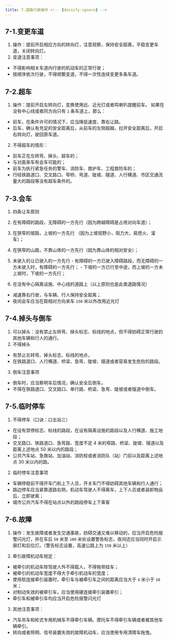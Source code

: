 ```yaml
---
title: 7.道路行驶操作 <!-- {docsify-ignore} -->
---
```


## 7-1.变更车道

1. 操作：提前开启相应方向的转向灯，注意观察，保持安全距离，平稳变更车道，关闭转向灯。
2. 变道注意事项：
  - 不得影响相关车道内行驶的机动车的正常行驶；
  - 按顺序依次行驶，不得频繁变道，不得一次性连续变更多条车道。

## 7-2.超车

1. 操作：提前开启左转向灯，变换使用远、近光灯或者鸣喇叭提醒前车。
  如果在没有中心线或者同方向只有 `1` 条车道上，那么：
  - 前车，在条件许可的情况下，应当降低速度、靠右让路。
  - 后车，确认有充足的安全距离后，从前车的左侧超越，拉开安全距离后，开启右转向灯，驶回原车道。

2. 不得超车的情形：
  - 前车正在左转弯、掉头、超车的；
  - 与对面来车有会车可能的；
  - 前车为执行紧急任务的警车、消防车、救护车、工程救险车的；
  - 行经铁路道口、交叉路口、窄桥、弯道、陡坡、隧道、人行横道、市区交通流量大的路段等没有超车条件的。

## 7-3.会车

1. 四条让车原则
  1. 在有障碍的路段，无障碍的一方先行（因为跨越障碍是占用对向车道）；
  2. 在狭窄的坡路，上坡的一方先行 （因为上坡视野小，阻力大，易熄火、溜车）；
  3. 在狭窄的山路，不靠山体的一方先行（因为靠山体的相对安全）；
  4. 未驶入的让已驶入的一方先行
    - 有障碍的一方已驶入障碍路段，而无障碍的一方未驶入时，有障碍的一方先行；
    - 下坡的一方已行至中途，而上坡的一方未上坡时，下坡的一方先行；

2. 在没有中心隔离设施、中心线的道路上（以上原则也是此类道路情况）
  - 减速靠右行驶，与车辆、行人保持安全距离；
  - 夜间会车应当在距相对方向来车 `150` 米以外改用近光灯

## 7-4.掉头与倒车

1. 可以掉头：没有禁止左转弯、掉头标志、标线的地点，但不得妨碍正常行驶的其他车辆和行人的通行。
2. 不得掉头
  - 有禁止左转弯、掉头标志、标线的地点，
  - 在铁路道口、人行横道、桥梁、急弯、陡坡、隧道或者容易发生危险的路段。
3. 倒车注意事项
  - 倒车时，应当察明车后情况，确认安全后倒车。
  - 不得在铁路道口、交叉路口、单行路、桥梁、急弯、陡坡或者隧道中倒车。

## 7-5.临时停车

1. 不得停车（口诀：口五站三）
  - 在设有禁停标志、标线的路段，在设有隔离设施的路段以及人行横道、施工地段；
  - 交叉路口、铁路道口、急弯路、宽度不足 4 米的窄路、桥梁、陡坡、隧道以及距离上述地点 50 米以内的路段；
  - 公共汽车站、急救站、加油站、消防栓或者消防队（站）门前以及距离上述地点 30 米以内的路。

2. 临时停车注意事项
  - 车辆停稳前不得开车门和上下人员，开关车门不得妨碍其他车辆和行人通行；
  - 路边停车应当紧靠道路右侧，机动车驾驶人不得离车，上下人员或者装卸物品后，立即驶离；
  - 城市公共汽车不得在站点以外的路段停车上下乘客

## 7-6.故障

1. 操作：发生故障或者发生交通事故，妨碍交通又难以移动的，应当开启危险报警闪光灯，并在车后 `50` 米至 `100` 米处设置警告标志，夜间还应当同时开启示廓灯和后位灯。（警告标志设置，高速公路上为 `150` 米以上）

2. 牵引故障机动车规定：
  - 被牵引的机动车除驾驶人外不得载人，不得拖带挂车；
  - 被牵引的机动车宽度不得大于牵引机动车的宽度；
  - 使用软连接牵引装置时，牵引车与被牵引车之间的距离应当大于 `4` 米小于 `10` 米；
  - 对制动失效的被牵引车，应当使用硬连接牵引装置牵引；
  - 牵引车和被牵引车均应当开启危险报警闪光灯

3. 其他注意事项：
  - 汽车吊车和轮式专用机械车不得牵引车辆。摩托车不得牵引车辆或者被其他车辆牵引。
  - 转向或者照明、信号装置失效的故障机动车，应当使用专用清障车拖曳。
